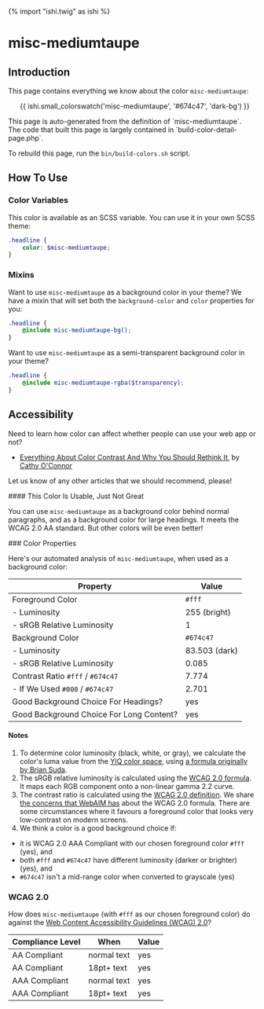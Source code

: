 {% import "ishi.twig" as ishi %}
# misc-mediumtaupe

## Introduction

This page contains everything we know about the color `misc-mediumtaupe`:

<div class="grid">
    <div class="cell">
        <div class="swatch">
            <ul>
                {{ ishi.small_colorswatch('misc-mediumtaupe', '#674c47', 'dark-bg') }}
            </ul>
        </div>
    </div>
</div>

<div class="callout attention" markdown="1">
This page is auto-generated from the definition of `misc-mediumtaupe`. The code that built this page is largely contained in `build-color-detail-page.php`.

To rebuild this page, run the `bin/build-colors.sh` script.
</div>

## How To Use

### Color Variables

This color is available as an SCSS variable. You can use it in your own SCSS theme:

```scss
.headline {
    color: $misc-mediumtaupe;
}
```

### Mixins

Want to use `misc-mediumtaupe` as a background color in your theme? We have a mixin that will set both the `background-color` and `color` properties for you:

```scss
.headline {
    @include misc-mediumtaupe-bg();
}
```

Want to use `misc-mediumtaupe` as a semi-transparent background color in your theme?

```scss
.headline {
    @include misc-mediumtaupe-rgba($transparency);
}
```

## Accessibility

Need to learn how color can affect whether people can use your web app or not?

* [Everything About Color Contrast And Why You Should Rethink It](https://www.smashingmagazine.com/2014/10/color-contrast-tips-and-tools-for-accessibility/), by [Cathy O'Connor](http://www.twitter.com/cagocon)

Let us know of any other articles that we should recommend, please!
<div class="callout warning" markdown="1">
#### This Color Is Usable, Just Not Great

You can use `misc-mediumtaupe` as a background color behind normal paragraphs, and as a background color for large headings. It meets the WCAG 2.0 AA standard. But other colors will be even better!
</div>
### Color Properties

Here's our automated analysis of `misc-mediumtaupe`, when used as a background color:

Property | Value
---------|------
Foreground Color | `#fff`
- Luminosity | 255 (bright)
- sRGB Relative Luminosity | 1
Background Color | `#674c47`
- Luminosity | 83.503 (dark)
- sRGB Relative Luminosity | 0.085
Contrast Ratio `#fff` / `#674c47` | 7.774
- If We Used `#000` / `#674c47` | 2.701
Good Background Choice For Headings? | yes
Good Background Choice For Long Content? | yes

#### Notes

1. To determine color luminosity (black, white, or gray), we calculate the color's luma value from the [YIQ color space](https://en.wikipedia.org/wiki/YIQ), using [a formula originally by Brian Suda](https://24ways.org/2010/calculating-color-contrast/).
1. The sRGB relative luminosity is calculated using the [WCAG 2.0 formula](https://www.w3.org/TR/WCAG20/#relativeluminancedef). It maps each RGB component onto a non-linear gamma 2.2 curve.
1. The contrast ratio is calculated using the [WCAG 2.0 definition](https://www.w3.org/TR/2008/REC-WCAG20-20081211/#contrast-ratiodef). We share [the concerns that WebAIM has](http://webaim.org/blog/wcag-2-1-feedback/) about the WCAG 2.0 formula. There are some circumstances where it favours a foreground color that looks very low-contrast on modern screens.
1. We think a color is a good background choice if:
  - it is WCAG 2.0 AAA Compliant with our chosen foreground color `#fff` (yes), and
  - both `#fff` and `#674c47` have different luminosity (darker or brighter) (yes), and
  - `#674c47` isn't a mid-range color when converted to grayscale (yes)

### WCAG 2.0

How does `misc-mediumtaupe` (with `#fff` as our chosen foreground color) do against the [Web Content Accessibility Guidelines (WCAG) 2.0](https://www.w3.org/TR/WCAG20/)?

Compliance Level | When | Value
-----------------|------|------
AA Compliant | normal text | yes
AA Compliant | 18pt+ text | yes
AAA Compliant | normal text | yes
AAA Compliant | 18pt+ text | yes